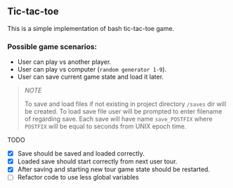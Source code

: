 ## Tic-tac-toe
This is a simple implementation of bash tic-tac-toe game.
### Possible game scenarios: 
- User can play vs another player.
- User can play vs computer (`random generator 1-9`).
- User can save current game state and load it later.

> *NOTE*
> 
> To save and load files if not existing in project directory `/saves` dir will
> be created. To load save file user will be prompted to enter filename of 
> regarding save. Each save will have name `save_POSTFIX` where `POSTFIX` will be equal to
>seconds from UNIX epoch time.


TODO
- [x] Save should be saved and loaded correctly.
- [x] Loaded save should start correctly from next user tour.
- [x] After saving and starting new tour game state should be restarted.
- [ ] Refactor code to use less global variables